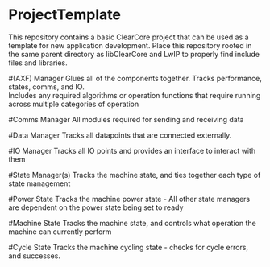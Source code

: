 # ProjectTemplate

This repository contains a basic ClearCore project that can be used as a template for new application development.
Place this repository rooted in the same parent directory as libClearCore and LwIP to properly find include files and libraries.

#(AXF) Manager
Glues all of the components together.
Tracks performance, states, comms, and IO.  
Includes any required algorithms or operation functions that require running across multiple categories of operation

#Comms Manager
All modules required for sending and receiving data

#Data Manager
Tracks all datapoints that are connected externally.

#IO Manager
Tracks all IO points and provides an interface to interact with them

#State Manager(s)
Tracks the machine state, and ties together each type of state management

#Power State
Tracks the machine power state - All other state managers are dependent on the power state being set to ready

#Machine State
Tracks the machine state, and controls what operation the machine can currently perform

#Cycle State
Tracks the machine cycling state - checks for cycle errors, and successes.

